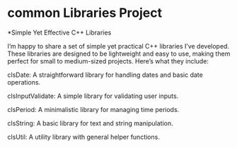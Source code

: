 # common Libraries Project

 *Simple Yet Effective C++ Libraries 

I’m happy to share a set of simple yet practical C++ libraries I’ve developed. These libraries are designed to be lightweight and easy to use, making them perfect for small to medium-sized projects. Here’s what they include:

clsDate: A straightforward library for handling dates and basic date operations.

clsInputValidate: A simple library for validating user inputs.

clsPeriod: A minimalistic library for managing time periods.

clsString: A basic library for text and string manipulation.

clsUtil: A utility library with general helper functions.
